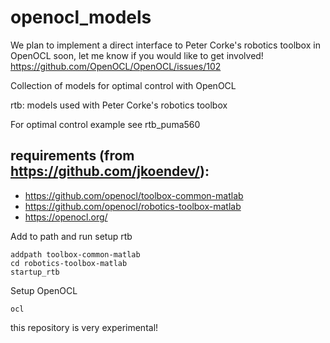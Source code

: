 # openocl_models

We plan to implement a direct interface to Peter Corke's robotics toolbox in OpenOCL soon, let me know if you would like to get involved!
https://github.com/OpenOCL/OpenOCL/issues/102


Collection of models for optimal control with OpenOCL

rtb: models used with Peter Corke's robotics toolbox

For optimal control example see rtb_puma560

## requirements (from https://github.com/jkoendev/): 

* https://github.com/openocl/toolbox-common-matlab
* https://github.com/openocl/robotics-toolbox-matlab
* https://openocl.org/

Add to path and run setup rtb

```
addpath toolbox-common-matlab
cd robotics-toolbox-matlab
startup_rtb
```

Setup OpenOCL

```
ocl
```

this repository is very experimental!
